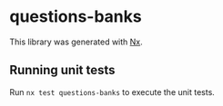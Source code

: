 # questions-banks

This library was generated with [Nx](https://nx.dev).

## Running unit tests

Run `nx test questions-banks` to execute the unit tests.
